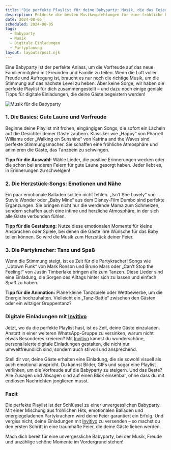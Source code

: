 ```yaml
---
title: "Die perfekte Playlist für deine Babyparty: Musik, die das Feiern unvergesslich macht!"
description: Entdecke die besten Musikempfehlungen für eine fröhliche Babyparty, inklusive Tipps für digitale Einladungen, die deine Gäste begeistern werden.
date: 2024-08-05
scheduled: 2024-08-05
tags:
  - Babyparty
  - Musik
  - Digitale Einladungen
  - Partyplanung
layout: layouts/post.njk
---
```


Eine Babyparty ist der perfekte Anlass, um die Vorfreude auf das neue Familienmitglied mit Freunden und Familie zu teilen. Wenn die Luft voller Freude und Aufregung ist, braucht es nur noch die richtige Musik, um die Stimmung auf das nächste Level zu heben. Aber keine Sorge, wir haben die perfekte Playlist für dich zusammengestellt – und dazu noch einige geniale Tipps für digitale Einladungen, die deine Gäste begeistern werden!

![Musik für die Babyparty](/img/babyparty-music.webp)

### 1. **Die Basics: Gute Laune und Vorfreude**

Beginne deine Playlist mit frohen, eingängigen Songs, die sofort ein Lächeln auf die Gesichter deiner Gäste zaubern. Klassiker wie „Happy“ von Pharrell Williams oder „Walking on Sunshine“ von Katrina and the Waves sind perfekte Stimmungsmacher. Sie schaffen eine fröhliche Atmosphäre und animieren die Gäste, das Tanzbein zu schwingen.

**Tipp für die Auswahl:** Wähle Lieder, die positive Erinnerungen wecken oder die schon bei anderen Feiern für gute Laune gesorgt haben. Jeder liebt es, in Erinnerungen zu schwelgen!

### 2. **Die Herzstück-Songs: Emotionen und Nähe**

Ein paar emotionale Balladen sollten nicht fehlen. „Isn’t She Lovely“ von Stevie Wonder oder „Baby Mine“ aus dem Disney-Film Dumbo sind perfekte Ergänzungen. Sie bringen nicht nur die werdende Mama zum Schmelzen, sondern schaffen auch eine intime und herzliche Atmosphäre, in der sich alle Gäste verbunden fühlen.

**Tipp für die Gestaltung:** Nutze diese emotionalen Momente für kleine Ansprachen oder Spiele, bei denen die Gäste ihre Wünsche für das Baby teilen können. So wird die Musik zum Herzstück deiner Feier.

### 3. **Die Partykracher: Tanz und Spaß**

Wenn die Stimmung steigt, ist es Zeit für die Partykracher! Songs wie „Uptown Funk“ von Mark Ronson und Bruno Mars oder „Can’t Stop the Feeling!“ von Justin Timberlake bringen alle zum Tanzen. Diese Lieder sind eine Einladung, die Sorgen des Alltags hinter sich zu lassen und einfach Spaß zu haben.

**Tipp für die Animation:** Plane kleine Tanzspiele oder Wettbewerbe, um die Energie hochzuhalten. Vielleicht ein „Tanz-Battle“ zwischen den Gästen oder ein witziger Gruppentanz?

### **Digitale Einladungen mit [Invitivo](https://invitivo.com/create)**

Jetzt, wo du die perfekte Playlist hast, ist es Zeit, deine Gäste einzuladen. Anstatt in einer weiteren WhatsApp-Gruppe zu versinken, warum nicht etwas Besonderes kreieren? Mit [Invitivo](https://invitivo.com/) kannst du wunderschöne, personalisierte digitale Einladungen gestalten, die nicht nur umweltfreundlich sind, sondern auch stilvoll und ansprechend.

Stell dir vor, deine Gäste erhalten eine Einladung, die sie sowohl visuell als auch emotional anspricht. Du kannst Bilder, GIFs und sogar eine Playlist verlinken, um die Vorfreude auf die Babyparty zu steigern. Und das Beste? Alle Zusagen und Absagen sind auf einen Blick einsehbar, ohne dass du mit endlosen Nachrichten jonglieren musst.

### **Fazit**

Die perfekte Playlist ist der Schlüssel zu einer unvergesslichen Babyparty. Mit einer Mischung aus fröhlichen Hits, emotionalen Balladen und energiegeladenen Partykrachern wird deine Feier garantiert ein Erfolg. Und vergiss nicht, deine Einladungen mit [Invitivo](https://invitivo.com/) zu versenden – so machst du den ersten Schritt in eine traumhafte Feier, die deine Gäste lieben werden.

Mach dich bereit für eine unvergessliche Babyparty, bei der Musik, Freude und unzählige schöne Momente im Vordergrund stehen!
